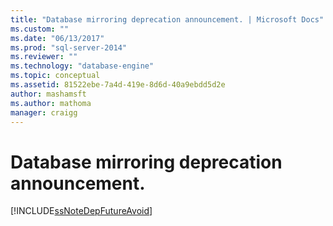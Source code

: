 ```yaml
---
title: "Database mirroring deprecation announcement. | Microsoft Docs"
ms.custom: ""
ms.date: "06/13/2017"
ms.prod: "sql-server-2014"
ms.reviewer: ""
ms.technology: "database-engine"
ms.topic: conceptual
ms.assetid: 81522ebe-7a4d-419e-8d6d-40a9ebdd5d2e
author: mashamsft
ms.author: mathoma
manager: craigg
---
```

# Database mirroring deprecation announcement.
  [!INCLUDE[ssNoteDepFutureAvoid](../../includes/ssnotedepfutureavoid-md.md)]  
  
  
